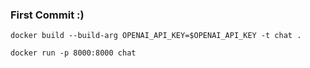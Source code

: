 ### First Commit :)

```
docker build --build-arg OPENAI_API_KEY=$OPENAI_API_KEY -t chat .
```

```
docker run -p 8000:8000 chat
```